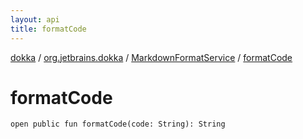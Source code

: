```yaml
---
layout: api
title: formatCode
---
```

[dokka](../../index.html) / [org.jetbrains.dokka](../index.html) / [MarkdownFormatService](index.html) / [formatCode](formatCode.html)


# formatCode


```
open public fun formatCode(code: String): String
```
